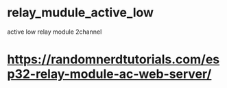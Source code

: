 # relay_mudule_active_low
active low relay module 2channel
# https://randomnerdtutorials.com/esp32-relay-module-ac-web-server/
